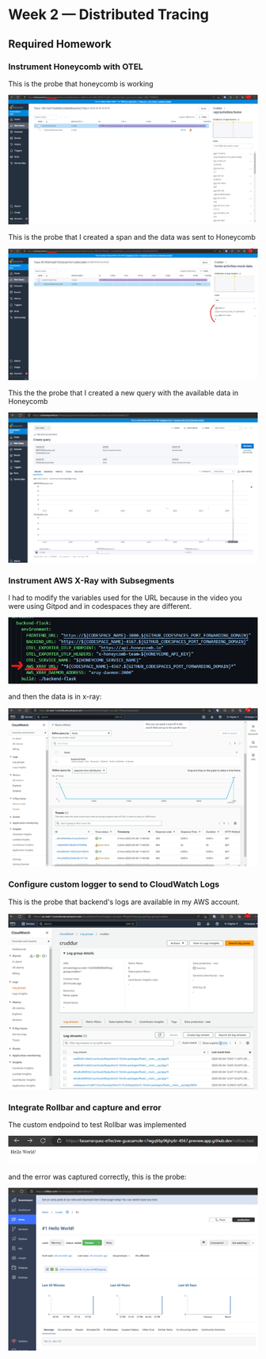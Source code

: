 # Week 2 — Distributed Tracing

## Required Homework

### Instrument Honeycomb with OTEL

This is the probe that honeycomb is working

![](img/week2-honeycomb-working.png)

This is the probe that I created a span and the data was sent to Honeycomb

![](img/week2-honeycomb-span-working.png)

This the the probe that I created a new query with the available data in Honeycomb

![](img/week2-honeycomb-query.png)

### Instrument AWS X-Ray with Subsegments

I had to modify the variables used for the URL because in the video you were using Gitpod and in codespaces they are different.

![](img/week2-xray-with-codespaces.png)

and then the data is in x-ray:

![](img/week2-xray-working.png)

### Configure custom logger to send to CloudWatch Logs

This is the probe that backend's logs are available in my AWS account.

![](img/week2-cloudwatch-logs.png)

### Integrate Rollbar and capture and error

The custom endpoind to test Rollbar was implemented

![](img/week2-rollbar-endpoint.png)

and the error was captured correctly, this is the probe:

![](img/week2-rollbar-working.png)
 
